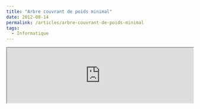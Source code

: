 ```yaml
---
title: "Arbre couvrant de poids minimal"
date: 2012-08-14
permalink: /articles/arbre-couvrant-de-poids-minimal
tags:
  - Informatique
---
```


<iframe style="width:100%;overflow:auto;" src="https://editor.p5js.org/armandwayoff/full/MXfWDcmXq"></iframe>
